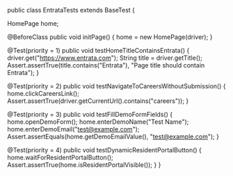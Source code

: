 public class EntrataTests extends BaseTest {

  HomePage home;

  @BeforeClass
  public void initPage() {
    home = new HomePage(driver);
  }

  @Test(priority = 1)
  public void testHomeTitleContainsEntrata() {
    driver.get("https://www.entrata.com");
    String title = driver.getTitle();
    Assert.assertTrue(title.contains("Entrata"), "Page title should contain Entrata");
  }

  @Test(priority = 2)
  public void testNavigateToCareersWithoutSubmission() {
    home.clickCareersLink();
    Assert.assertTrue(driver.getCurrentUrl().contains("careers"));
  }

  @Test(priority = 3)
  public void testFillDemoFormFields() {
    home.openDemoForm();
    home.enterDemoName("Test Name");
    home.enterDemoEmail("test@example.com");
    Assert.assertEquals(home.getDemoEmailValue(), "test@example.com");
  }

  @Test(priority = 4)
  public void testDynamicResidentPortalButton() {
    home.waitForResidentPortalButton();
    Assert.assertTrue(home.isResidentPortalVisible());
  }
}
